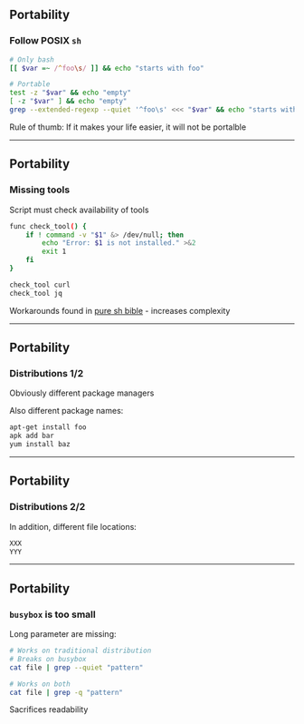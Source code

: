 <i class="fa-duotone fa-solid fa-cart-flatbed-suitcase fa-4x"></i> <!-- .element: style="float: right;" -->

## Portability

### Follow POSIX `sh`

```bash
# Only bash
[[ $var =~ /^foo\s/ ]] && echo "starts with foo"

# Portable
test -z "$var" && echo "empty"
[ -z "$var" ] && echo "empty"
grep --extended-regexp --quiet '^foo\s' <<< "$var" && echo "starts with foo"
```

Rule of thumb: If it makes your life easier, it will not be portalble <i class="fa-duotone fa-face-rolling-eyes"></i>

---

<i class="fa-duotone fa-solid fa-cart-flatbed-suitcase fa-4x"></i> <!-- .element: style="float: right;" -->

## Portability

### Missing tools

Script must check availability of tools

```bash
func check_tool() {
    if ! command -v "$1" &> /dev/null; then
        echo "Error: $1 is not installed." >&2
        exit 1
    fi
}

check_tool curl
check_tool jq
```

Workarounds found in [pure sh bible](https://github.com/dylanaraps/pure-sh-bible) - increases complexity

---

<i class="fa-duotone fa-solid fa-cart-flatbed-suitcase fa-4x"></i> <!-- .element: style="float: right;" -->

## Portability

### Distributions 1/2

Obviously different package managers

Also different package names:

```bash
apt-get install foo
apk add bar
yum install baz
```

---

<i class="fa-duotone fa-solid fa-cart-flatbed-suitcase fa-4x"></i> <!-- .element: style="float: right;" -->

## Portability

### Distributions 2/2

In addition, different file locations:

```bash
XXX
YYY
```

---

<i class="fa-duotone fa-solid fa-cart-flatbed-suitcase fa-4x"></i> <!-- .element: style="float: right;" -->

## Portability

### `busybox` is too small

Long parameter are missing:

```bash
# Works on traditional distribution
# Breaks on busybox
cat file | grep --quiet "pattern"

# Works on both
cat file | grep -q "pattern"
```

Sacrifices readability